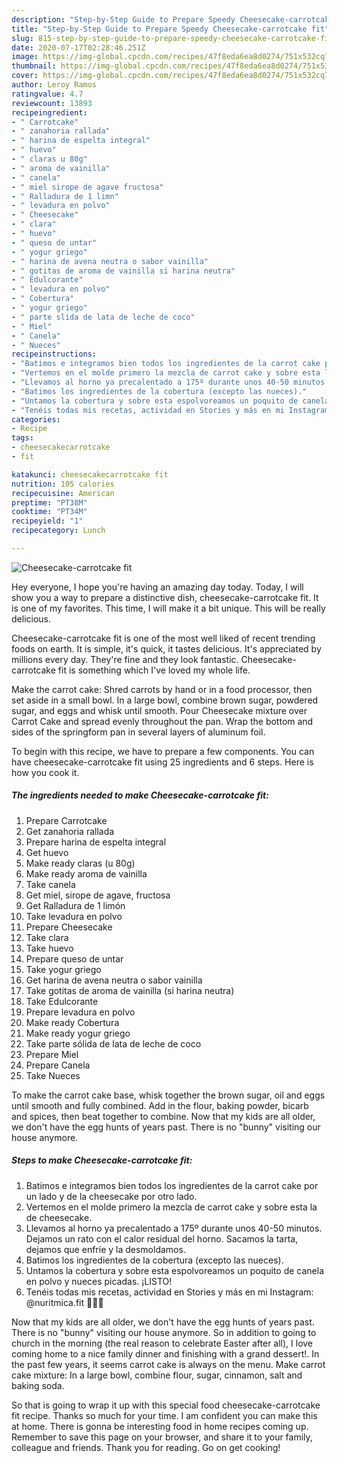 ```yaml
---
description: "Step-by-Step Guide to Prepare Speedy Cheesecake-carrotcake fit"
title: "Step-by-Step Guide to Prepare Speedy Cheesecake-carrotcake fit"
slug: 815-step-by-step-guide-to-prepare-speedy-cheesecake-carrotcake-fit
date: 2020-07-17T02:28:46.251Z
image: https://img-global.cpcdn.com/recipes/47f8eda6ea8d0274/751x532cq70/cheesecake-carrotcake-fit-foto-principal.jpg
thumbnail: https://img-global.cpcdn.com/recipes/47f8eda6ea8d0274/751x532cq70/cheesecake-carrotcake-fit-foto-principal.jpg
cover: https://img-global.cpcdn.com/recipes/47f8eda6ea8d0274/751x532cq70/cheesecake-carrotcake-fit-foto-principal.jpg
author: Leroy Ramos
ratingvalue: 4.7
reviewcount: 13893
recipeingredient:
- " Carrotcake"
- " zanahoria rallada"
- " harina de espelta integral"
- " huevo"
- " claras u 80g"
- " aroma de vainilla"
- " canela"
- " miel sirope de agave fructosa"
- " Ralladura de 1 limn"
- " levadura en polvo"
- " Cheesecake"
- " clara"
- " huevo"
- " queso de untar"
- " yogur griego"
- " harina de avena neutra o sabor vainilla"
- " gotitas de aroma de vainilla si harina neutra"
- " Edulcorante"
- " levadura en polvo"
- " Cobertura"
- " yogur griego"
- " parte slida de lata de leche de coco"
- " Miel"
- " Canela"
- " Nueces"
recipeinstructions:
- "Batimos e integramos bien todos los ingredientes de la carrot cake por un lado y de la cheesecake por otro lado."
- "Vertemos en el molde primero la mezcla de carrot cake y sobre esta la de cheesecake."
- "Llevamos al horno ya precalentado a 175º durante unos 40-50 minutos. Dejamos un rato con el calor residual del horno. Sacamos la tarta, dejamos que enfríe y la desmoldamos."
- "Batimos los ingredientes de la cobertura (excepto las nueces)."
- "Untamos la cobertura y sobre esta espolvoreamos un poquito de canela en polvo y nueces picadas. ¡LISTO!"
- "Tenéis todas mis recetas, actividad en Stories y más en mi Instagram: @nuritmica.fit 🤸🏾‍♀️"
categories:
- Recipe
tags:
- cheesecakecarrotcake
- fit

katakunci: cheesecakecarrotcake fit 
nutrition: 105 calories
recipecuisine: American
preptime: "PT38M"
cooktime: "PT34M"
recipeyield: "1"
recipecategory: Lunch

---
```



![Cheesecake-carrotcake fit](https://img-global.cpcdn.com/recipes/47f8eda6ea8d0274/751x532cq70/cheesecake-carrotcake-fit-foto-principal.jpg)

Hey everyone, I hope you're having an amazing day today. Today, I will show you a way to prepare a distinctive dish, cheesecake-carrotcake fit. It is one of my favorites. This time, I will make it a bit unique. This will be really delicious.

Cheesecake-carrotcake fit is one of the most well liked of recent trending foods on earth. It is simple, it's quick, it tastes delicious. It's appreciated by millions every day. They're fine and they look fantastic. Cheesecake-carrotcake fit is something which I've loved my whole life.

Make the carrot cake: Shred carrots by hand or in a food processor, then set aside in a small bowl. In a large bowl, combine brown sugar, powdered sugar, and eggs and whisk until smooth. Pour Cheesecake mixture over Carrot Cake and spread evenly throughout the pan. Wrap the bottom and sides of the springform pan in several layers of aluminum foil.


To begin with this recipe, we have to prepare a few components. You can have cheesecake-carrotcake fit using 25 ingredients and 6 steps. Here is how you cook it.

<!--inarticleads1-->

##### The ingredients needed to make Cheesecake-carrotcake fit:

1. Prepare  Carrotcake
1. Get  zanahoria rallada
1. Prepare  harina de espelta integral
1. Get  huevo
1. Make ready  claras (u 80g)
1. Make ready  aroma de vainilla
1. Take  canela
1. Get  miel, sirope de agave, fructosa
1. Get  Ralladura de 1 limón
1. Take  levadura en polvo
1. Prepare  Cheesecake
1. Take  clara
1. Take  huevo
1. Prepare  queso de untar
1. Take  yogur griego
1. Get  harina de avena neutra o sabor vainilla
1. Take  gotitas de aroma de vainilla (si harina neutra)
1. Take  Edulcorante
1. Prepare  levadura en polvo
1. Make ready  Cobertura
1. Make ready  yogur griego
1. Take  parte sólida de lata de leche de coco
1. Prepare  Miel
1. Prepare  Canela
1. Take  Nueces


To make the carrot cake base, whisk together the brown sugar, oil and eggs until smooth and fully combined. Add in the flour, baking powder, bicarb and spices, then beat together to combine. Now that my kids are all older, we don&#39;t have the egg hunts of years past. There is no &#34;bunny&#34; visiting our house anymore. 

<!--inarticleads2-->

##### Steps to make Cheesecake-carrotcake fit:

1. Batimos e integramos bien todos los ingredientes de la carrot cake por un lado y de la cheesecake por otro lado.
1. Vertemos en el molde primero la mezcla de carrot cake y sobre esta la de cheesecake.
1. Llevamos al horno ya precalentado a 175º durante unos 40-50 minutos. Dejamos un rato con el calor residual del horno. Sacamos la tarta, dejamos que enfríe y la desmoldamos.
1. Batimos los ingredientes de la cobertura (excepto las nueces).
1. Untamos la cobertura y sobre esta espolvoreamos un poquito de canela en polvo y nueces picadas. ¡LISTO!
1. Tenéis todas mis recetas, actividad en Stories y más en mi Instagram: @nuritmica.fit 🤸🏾‍♀️


Now that my kids are all older, we don&#39;t have the egg hunts of years past. There is no &#34;bunny&#34; visiting our house anymore. So in addition to going to church in the morning (the real reason to celebrate Easter after all), I love coming home to a nice family dinner and finishing with a grand dessert!. In the past few years, it seems carrot cake is always on the menu. Make carrot cake mixture: In a large bowl, combine flour, sugar, cinnamon, salt and baking soda. 

So that is going to wrap it up with this special food cheesecake-carrotcake fit recipe. Thanks so much for your time. I am confident you can make this at home. There is gonna be interesting food in home recipes coming up. Remember to save this page on your browser, and share it to your family, colleague and friends. Thank you for reading. Go on get cooking!
